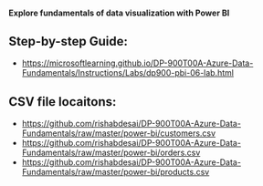 #### Explore fundamentals of data visualization with Power BI

## Step-by-step Guide:

- https://microsoftlearning.github.io/DP-900T00A-Azure-Data-Fundamentals/Instructions/Labs/dp900-pbi-06-lab.html

## CSV file locaitons:

- https://github.com/rishabdesai/DP-900T00A-Azure-Data-Fundamentals/raw/master/power-bi/customers.csv
- https://github.com/rishabdesai/DP-900T00A-Azure-Data-Fundamentals/raw/master/power-bi/orders.csv
- https://github.com/rishabdesai/DP-900T00A-Azure-Data-Fundamentals/raw/master/power-bi/products.csv
